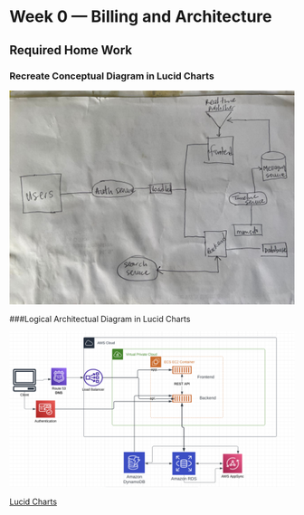 # Week 0 — Billing and Architecture

## Required Home Work
### Recreate Conceptual Diagram in Lucid Charts

![Napkin Design](assets/Napkin%20Design.jpeg)

###Logical Architectual Diagram in Lucid Charts

![Logical Architectual Diagram](assets/Architectural%20Diagram%20AWS.png)

[Lucid Charts](https://lucid.app/lucidchart/203cdb76-8e83-4cf5-8788-080b90d00c91/edit?viewport_loc=91%2C140%2C1565%2C835%2C0_0&invitationId=inv_bdd133f6-bfa7-454e-8e04-690d81672976)


